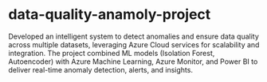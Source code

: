 # data-quality-anamoly-project
Developed an intelligent system to detect anomalies and ensure data quality across multiple datasets, leveraging Azure Cloud services for scalability and integration. The project combined ML models (Isolation Forest, Autoencoder) with Azure Machine Learning, Azure Monitor, and Power BI to deliver real-time anomaly detection, alerts, and insights.
